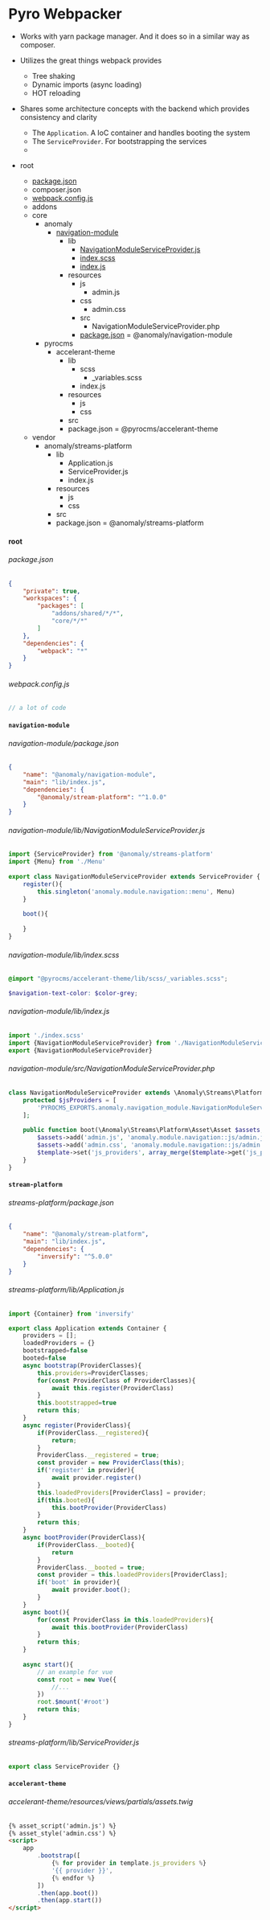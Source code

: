# Pyro Webpacker




- Works with yarn package manager. And it does so in a similar way as composer.
- Utilizes the great things webpack provides
  - Tree shaking
  - Dynamic imports (async loading)
  - HOT reloading
- Shares some architecture concepts with the backend which provides consistency and clarity
  - The `Application`. A IoC container and handles booting the system
  - The `ServiceProvider`. For bootstrapping the services
  - 

- root
    - [package.json](../../../a.md#packagejson)
    - composer.json
    - [webpack.config.js](../../../a.md#webpackconfigjs)
    - addons
    - core
        - anomaly
            - [navigation-module](../../../a.md#navigation-module)
                - lib
                    - [NavigationModuleServiceProvider.js](../../../a.md#navigation-modulelibnavigationmoduleserviceproviderjs)
                    - [index.scss](../../../a.md#navigation-modulelibindexscss)
                    - [index.js](../../../a.md#navigation-modulelibindexjs)
                - resources
                    - js
                      - admin.js
                    - css
                      - admin.css
                    - src
                      - NavigationModuleServiceProvider.php
                    - [package.json](../../../a.md#navigation-modulepackagejson) = @anomaly/navigation-module
        - pyrocms
            - accelerant-theme
                - lib
                    - scss
                        - _variables.scss
                    - index.js
                - resources
                    - js
                    - css
                - src
                - package.json = @pyrocms/accelerant-theme
    - vendor
        - anomaly/streams-platform
            - lib
                - Application.js
                - ServiceProvider.js
                - index.js
            - resources
                - js
                - css
            - src
            - package.json = @anomaly/streams-platform

#### root
###### package.json
```json
{
    "private": true,
    "workspaces": {
        "packages": [
            "addons/shared/*/*",
            "core/*/*"
        ]
    },
    "dependencies": {
        "webpack": "*"
    }
}  
```

###### webpack.config.js
```js
// a lot of code
```

####  `navigation-module`

###### navigation-module/package.json
```json
{
    "name": "@anomaly/navigation-module",
    "main": "lib/index.js",
    "dependencies": {
        "@anomaly/stream-platform": "^1.0.0"
    }
}
```

###### navigation-module/lib/NavigationModuleServiceProvider.js
```js
import {ServiceProvider} from '@anomaly/streams-platform'    
import {Menu} from './Menu'
    
export class NavigationModuleServiceProvider extends ServiceProvider {
    register(){
        this.singleton('anomaly.module.navigation::menu', Menu)
    }
    
    boot(){
        
    }
}
```

###### navigation-module/lib/index.scss
```scss
@import "@pyrocms/accelerant-theme/lib/scss/_variables.scss";

$navigation-text-color: $color-grey;
```

###### navigation-module/lib/index.js
```js
import './index.scss'
import {NavigationModuleServiceProvider} from './NavigationModuleServiceProvider'
export {NavigationModuleServiceProvider}
```


###### navigation-module/src/NavigationModuleServiceProvider.php
```php
class NavigationModuleServiceProvider extends \Anomaly\Streams\Platform\Addon\AddonServiceProvider {
    protected $jsProviders = [
        'PYROCMS_EXPORTS.anomaly.navigation_module.NavigationModuleServiceProvider'
    ];
    
    public function boot(\Anomaly\Streams\Platform\Asset\Asset $assets, \Anomaly\Streams\Platform\View\ViewTemplate $template){
        $assets->add('admin.js', 'anomaly.module.navigation::js/admin.js');
        $assets->add('admin.css', 'anomaly.module.navigation::js/admin.css');
        $template->set('js_providers', array_merge($template->get('js_providers',[]), $this->jsProviders));
    }
}
```

#### `stream-platform`
###### streams-platform/package.json
```json
{
    "name": "@anomaly/stream-platform",
    "main": "lib/index.js",
    "dependencies": {
        "inversify": "^5.0.0"
    }
}
```
###### streams-platform/lib/Application.js
```js
import {Container} from 'inversify'

export class Application extends Container {
    providers = [];
    loadedProviders = {}
    bootstrapped=false
    booted=false
    async bootstrap(ProviderClasses){
        this.providers=ProviderClasses;
        for(const ProviderClass of ProviderClasses){
            await this.register(ProviderClass)
        }
        this.bootstrapped=true
        return this;
    }
    async register(ProviderClass){
        if(ProviderClass.__registered){
            return;
        }
        ProviderClass.__registered = true;
        const provider = new ProviderClass(this);
        if('register' in provider){
            await provider.register()
        }
        this.loadedProviders[ProviderClass] = provider;
        if(this.booted){
            this.bootProvider(ProviderClass)
        }
        return this;
    }
    async bootProvider(ProviderClass){
        if(ProviderClass.__booted){
            return
        }
        ProviderClass.__booted = true;
        const provider = this.loadedProviders[ProviderClass];
        if('boot' in provider){
            await provider.boot();
        }
    }
    async boot(){
        for(const ProviderClass in this.loadedProviders){
            await this.bootProvider(ProviderClass)
        }
        return this;
    }
    
    async start(){
        // an example for vue
        const root = new Vue({
            //...
        })
        root.$mount('#root')
        return this;        
    }
}  
```

###### streams-platform/lib/ServiceProvider.js
```js
export class ServiceProvider {}  
```

#### `accelerant-theme`
###### accelerant-theme/resources/views/partials/assets.twig
```html
{% asset_script('admin.js') %}
{% asset_style('admin.css') %}
<script>
    app
        .bootstrap([
            {% for provider in template.js_providers %}
            '{{ provider }}',
            {% endfor %}
        ])
        .then(app.boot())
        .then(app.start())    
</script>
```
